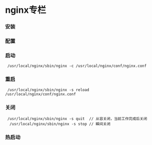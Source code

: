 # nginx专栏

### 安装

### 配置

### 启动

```
 /usr/local/nginx/sbin/nginx -c /usr/local/nginx/conf/nginx.conf
```
### 重启

```
 /usr/local/nginx/sbin/nginx -s reload /usr/local/nginx/conf/nginx.conf
```

### 关闭

```
 /usr/local/nginx/sbin/nginx -s quit  // 从容关闭，当前工作完成后关闭
  /usr/local/nginx/sbin/nginx -s stop // 瞬间关闭

```

### 热启动